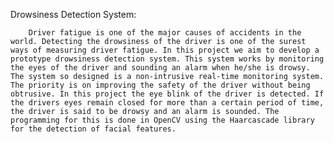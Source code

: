 Drowsiness Detection System:

		Driver fatigue is one of the major causes of accidents in the world. Detecting the drowsiness of the driver is one of the surest ways of measuring driver fatigue. In this project we aim to develop a prototype drowsiness detection system. This system works by monitoring the eyes of the driver and sounding an alarm when he/she is drowsy.
	The system so designed is a non-intrusive real-time monitoring system. The priority is on improving the safety of the driver without being obtrusive. In this project the eye blink of the driver is detected. If the drivers eyes remain closed for more than a certain period of time, the driver is said to be drowsy and an alarm is sounded. The programming for this is done in OpenCV using the Haarcascade library for the detection of facial features.
